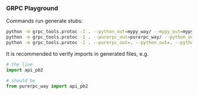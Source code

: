 ### GRPC Playground

Commands run generate stubs:

```bash
python -m grpc_tools.protoc -I . --python_out=mypy_way/ --mypy_out=mypy_way/ --python_grpc_out=mypy_way/ api.proto
python -m grpc_tools.protoc -I . --purerpc_out=purerpc_way/ --python_out=purerpc_way api.proto
python -m grpc_tools.protoc -I . --purerpc_out=. --python_out=. --python_betterproto_out=. api.proto
```

It is recommended to verify imports in generated files, e.g.
```python
# the line
import api_pb2

# should be
from purerpc_way import api_pb2
```